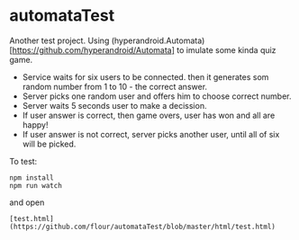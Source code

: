 # automataTest

Another test project. Using (hyperandroid.Automata)[https://github.com/hyperandroid/Automata] to imulate some kinda quiz game.
- Service waits for six users to be connected. then it generates som random number from 1 to 10 - the correct answer. 
- Server picks one random user and offers him to choose correct number.
- Server waits 5 seconds user to make a decission.
- If user answer is correct, then game overs, user has won and all are happy!
- If user answer is not correct, server picks another user, until all of six will be picked.

To test:
```
npm install
npm run watch
```
and open 
```
[test.html](https://github.com/flour/automataTest/blob/master/html/test.html)
```
